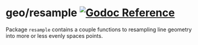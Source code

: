 # geo/resample [![Godoc Reference](https://pkg.go.dev/badge/github.com/pchchv/geo)](https://pkg.go.dev/github.com/pchchv/geo/resample)

Package `resample` contains a couple functions to resampling line geometry into more or less evenly spaces points.